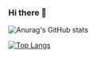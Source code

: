 ### Hi there 👋

<!--
**gmillio/gmillio** is a ✨ _special_ ✨ repository because its `README.md` (this file) appears on your GitHub profile.

Here are some ideas to get you started:

- 🔭 I’m currently working on ...
- 🌱 I’m currently learning ...
- 👯 I’m looking to collaborate on ...
- 🤔 I’m looking for help with ...
- 💬 Ask me about ...
- 📫 How to reach me: ...
- 😄 Pronouns: ...
- ⚡ Fun fact: ...
-->


![Anurag's GitHub stats](https://github-readme-stats.vercel.app/api?username=gmillio&show_icons=true&bg_color=00000000)


[![Top Langs](https://github-readme-stats.vercel.app/api/top-langs/?username=gmillio&langs_count=8&bg_color=00000000)](https://github.com/gmillio/github-readme-stats)



